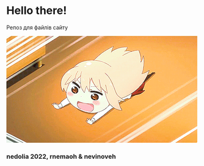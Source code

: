# Hello there!
Репоз для файлів сайту

<!-- ## Інструкція для Вови

  - Спочатку потрібно завантажити Open Server Panel, але не з офіційного сайту, бо там за адекватну швидкість завантаження потрібно платити. Качай [звідси](https://soft.mydiv.net/win/download-OpenServer.html).
  - Потім видалити всі файли з папки `OpenServer/domains/localhost/` і клонувати туди репоз.
  - Для роботи сайту потрібна база даних. Тому треба створити базу даних mysql з назвою `nemeleon` (phpmyadmin стандартний пароль: "root", ""). Також необхідно додати хоча би одну статтю в базу даних. Для цього треба зайти на `http:\\localhost\add` та заповнити форму. -->

![gonchik](css/index.gif)
### nedolia 2022, rnemaoh & nevinoveh
